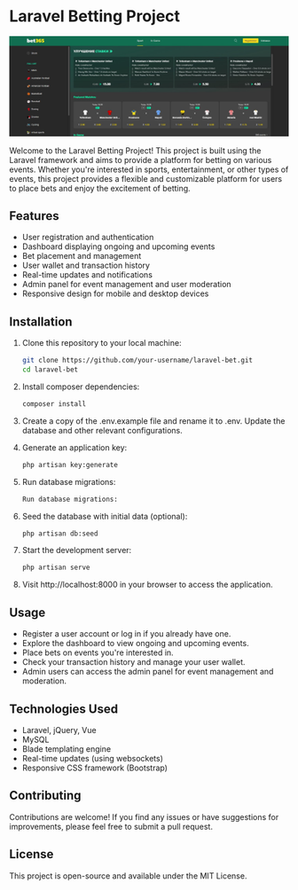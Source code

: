 # Laravel Betting Project

![LaraBet](/public/frontend/365/img/screen.jpg)

Welcome to the Laravel Betting Project! This project is built using the Laravel framework and aims to provide a platform for betting on various events. Whether you're interested in sports, entertainment, or other types of events, this project provides a flexible and customizable platform for users to place bets and enjoy the excitement of betting.

## Features

- User registration and authentication
- Dashboard displaying ongoing and upcoming events
- Bet placement and management
- User wallet and transaction history
- Real-time updates and notifications
- Admin panel for event management and user moderation
- Responsive design for mobile and desktop devices

## Installation

1. Clone this repository to your local machine:
   ```sh
   git clone https://github.com/your-username/laravel-bet.git
   cd laravel-bet

2. Install composer dependencies:
   ```sh
   composer install

3. Create a copy of the .env.example file and rename it to .env. Update the database and other relevant configurations.

5. Generate an application key:
   ```sh
   php artisan key:generate

6. Run database migrations:
   ```sh
   Run database migrations:

7. Seed the database with initial data (optional):
   ```sh
   php artisan db:seed

8. Start the development server:
   ```sh
   php artisan serve

9. Visit http://localhost:8000 in your browser to access the application.

## Usage
- Register a user account or log in if you already have one.
- Explore the dashboard to view ongoing and upcoming events.
- Place bets on events you're interested in.
- Check your transaction history and manage your user wallet.
- Admin users can access the admin panel for event management and moderation.

## Technologies Used
- Laravel, jQuery, Vue
- MySQL
- Blade templating engine
- Real-time updates (using websockets)
- Responsive CSS framework (Bootstrap)

## Contributing
Contributions are welcome! If you find any issues or have suggestions for improvements, please feel free to submit a pull request.

## License
This project is open-source and available under the MIT License.
